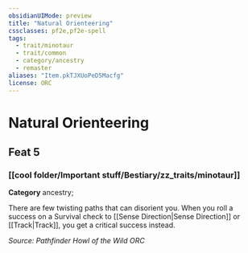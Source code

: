 ```yaml
---
obsidianUIMode: preview
title: "Natural Orienteering"
cssclasses: pf2e,pf2e-spell
tags:
  - trait/minotaur
  - trait/common
  - category/ancestry
  - remaster
aliases: "Item.pkTJXUoPeD5Macfg"
license: ORC
---
```

# Natural Orienteering
## Feat 5
### [[cool folder/Important stuff/Bestiary/zz_traits/minotaur]]

**Category** ancestry; 




There are few twisting paths that can disorient you. When you roll a success on a Survival check to [[Sense Direction|Sense Direction]] or [[Track|Track]], you get a critical success instead.

*Source: Pathfinder Howl of the Wild*
*ORC*